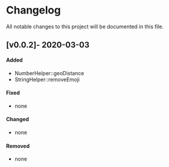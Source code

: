 # Changelog
All notable changes to this project will be documented in this file.

## [v0.0.2]- 2020-03-03
#### Added
- NumberHelper::geoDistance
- StringHelper::removeEmoji

#### Fixed
- none

#### Changed
- none

#### Removed
- none

